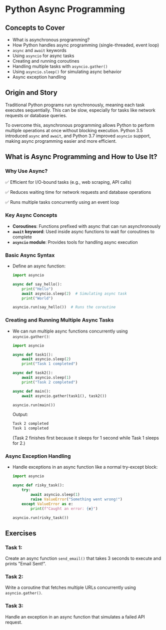 # Python Async Programming

## Concepts to Cover

- What is asynchronous programming?
- How Python handles async programming (single-threaded, event loop)
- `async` and `await` keywords
- Using `asyncio` for async tasks
- Creating and running coroutines
- Handling multiple tasks with `asyncio.gather()`
- Using `asyncio.sleep()` for simulating async behavior
- Async exception handling

## Origin and Story

Traditional Python programs run synchronously, meaning each task executes sequentially. This can be slow, especially for tasks like network requests or database queries.

To overcome this, asynchronous programming allows Python to perform multiple operations at once without blocking execution. Python 3.5 introduced `async` and `await`, and Python 3.7 improved `asyncio` support, making async programming easier and more efficient.

## What is Async Programming and How to Use It?

### Why Use Async?

✅ Efficient for I/O-bound tasks (e.g., web scraping, API calls)

✅ Reduces waiting time for network requests and database operations

✅ Runs multiple tasks concurrently using an event loop

### Key Async Concepts

- **Coroutines**: Functions prefixed with async that can run asynchronously
- **`await` keyword**: Used inside async functions to wait for coroutines to complete
- **`asyncio` module**: Provides tools for handling async execution

### Basic Async Syntax

- Define an async function:

  ```python
  import asyncio

  async def say_hello():
      print("Hello")
      await asyncio.sleep(2)  # Simulating async task
      print("World")

  asyncio.run(say_hello())  # Runs the coroutine
  ```

### Creating and Running Multiple Async Tasks

- We can run multiple async functions concurrently using `asyncio.gather()`:

  ```python
  import asyncio

  async def task1():
      await asyncio.sleep(2)
      print("Task 1 completed")

  async def task2():
      await asyncio.sleep(1)
      print("Task 2 completed")

  async def main():
      await asyncio.gather(task1(), task2())

  asyncio.run(main())
  ```

  Output:

  ```bash
  Task 2 completed
  Task 1 completed
  ```

  (Task 2 finishes first because it sleeps for 1 second while Task 1 sleeps for 2.)

### Async Exception Handling

- Handle exceptions in an async function like a normal try-except block:

  ```python
  import asyncio

  async def risky_task():
      try:
          await asyncio.sleep(1)
          raise ValueError("Something went wrong!")
      except ValueError as e:
          print(f"Caught an error: {e}")

  asyncio.run(risky_task())
  ```

## Exercises

### Task 1:

Create an async function `send_email()` that takes 3 seconds to execute and prints "Email Sent!".

### Task 2:

Write a coroutine that fetches multiple URLs concurrently using `asyncio.gather()`.

### Task 3:

Handle an exception in an async function that simulates a failed API request.
